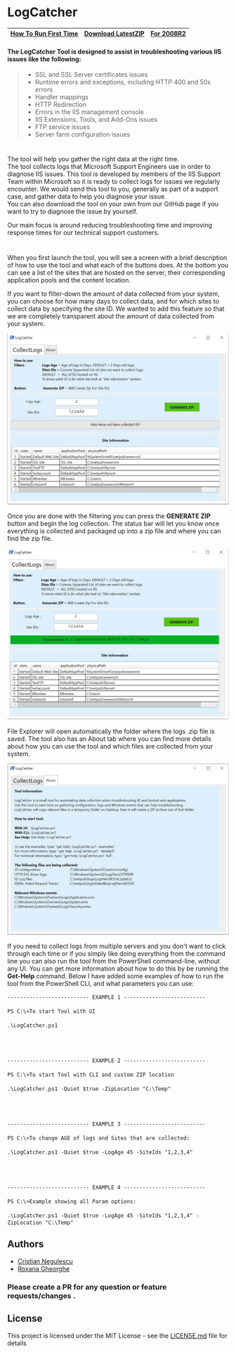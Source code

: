  # __LogCatcher__
 [How To Run First Time](https://github.com/crnegule/LogCatcher/blob/master/Docs/RunFirstTime.md) | [Download LatestZIP](https://github.com/crnegule/LogCatcher/releases/latest)|[For 2008R2](https://github.com/crnegule/LogCatcher/blob/master/Docs/2008R2.md)
 -------------| -------------| -------------



#### The __LogCatcher__ Tool is designed to assist in troubleshooting various __IIS__ issues like the following:
 
>* SSL and SSL Server certificates issues
>* Runtime errors and exceptions, including HTTP 400 and 50x errors
>* 	Handler mappings
>* 	HTTP Redirection
>* 	Errors in the IIS management console
>* 	IIS Extensions, Tools, and Add-Ons issues
>* 	FTP service issues
>* 	Server farm configuration issues
 
 #
The tool will help you gather the right data at the right time.  
The tool collects logs that Microsoft Support Engineers use in order to diagnose IIS issues. 
This tool is developed by members of the IIS Support Team within Microsoft so it is ready to collect logs for issues we regularly encounter.
We would send this tool to you, generally as part of a support case, and gather data to help you diagnose your issue.  
You can also download the tool on your own from our GitHub page if you want to try to diagnose the issue by yourself.

Our main focus is around reducing troubleshooting time and improving response times for our technical support customers. 
# 
When you first launch the tool, you will see a screen with a brief description of how to use the tool and what each of the buttons does. At the bottom you can see a list of the sites that are hosted on the server, their corresponding application pools and the content location. 




If you want to filter-down the amount of data collected from your system, you can choose  for how many days to collect data, and for which sites to collect data by specifying the site ID. We wanted to add this feature so that we are completely transparent about  the amount of data collected from your system.

 ![Image of FirstScreen](/images/FirstScreen.jpg)
 
 
Once you are done with the filtering you can press the __GENERATE ZIP__ button and begin the log collection.  The status bar will let you know once everything is collected and packaged up into a zip file and where you can find the zip file.
 
  ![Image of GeenGenerate](/images/GreenGenerateZip.jpg)
 
File Explorer will open automatically the folder where the logs .zip file is saved.
The tool also has an About tab where you can find more details about how you can use the tool and which files are collected from your system.
 
  ![Image of AboutTab](/images/ToolAbout.jpg)
 
  If you need to collect logs from multiple servers and you don't want to click through each time or if you simply like doing everything from the command line you can also run the tool from the PowerShell command-line, without any UI. You can get more information about how to do this by be running the __Get-Help__ command. Below I have added some examples of how to run the tool from the PowerShell CLI, and what parameters you can use:

   
    -------------------------- EXAMPLE 1 --------------------------
 
    PS C:\>To start Tool with UI
 
    .\LogCatcher.ps1
 
 
 
 
    -------------------------- EXAMPLE 2 --------------------------
 
    PS C:\>To start Tool with CLI and custom ZIP location
 
    .\LogCatcher.ps1 -Quiet $true -ZipLocation "C:\Temp"
 
 
 
 
    -------------------------- EXAMPLE 3 --------------------------
 
    PS C:\>To change AGE of logs and Sites that are collected:
 
    .\LogCatcher.ps1 -Quiet $true -LogAge 45 -SiteIds "1,2,3,4"
 
 
 
 
    -------------------------- EXAMPLE 4 --------------------------
 
    PS C:\>Example showing all Param options:
 
    .\LogCatcher.ps1 -Quiet $true -LogAge 45 -SiteIds "1,2,3,4" -ZipLocation "C:\Temp"
 
 

 


## Authors

* <a class="github-button" href="https://github.com/crnegule" data-icon="octicon-cloud-download" aria-label="Download ntkme/github-buttons on GitHub">Cristian Negulescu</a> 
* <a class="github-button" href="https://github.com/rogheorg" data-icon="octicon-cloud-download" aria-label="Download ntkme/github-buttons on GitHub">Roxana Gheorghe</a> 
### Please create a PR for any question or feature requests/changes .	


## License

This project is licensed under the MIT License - see the [LICENSE.md](LICENSE.md) file for details